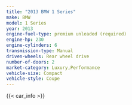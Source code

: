 ```yaml
---
title: "2013 BMW 1 Series"
make: BMW
model: 1 Series
year: 2013
engine-fuel-type: premium unleaded (required)
engine-hp: 230
engine-cylinders: 6
transmission-type: Manual
driven-wheels: Rear wheel drive
number-of-doors: 2
market-category: Luxury,Performance
vehicle-size: Compact
vehicle-style: Coupe
---
```


{{< car_info >}}

